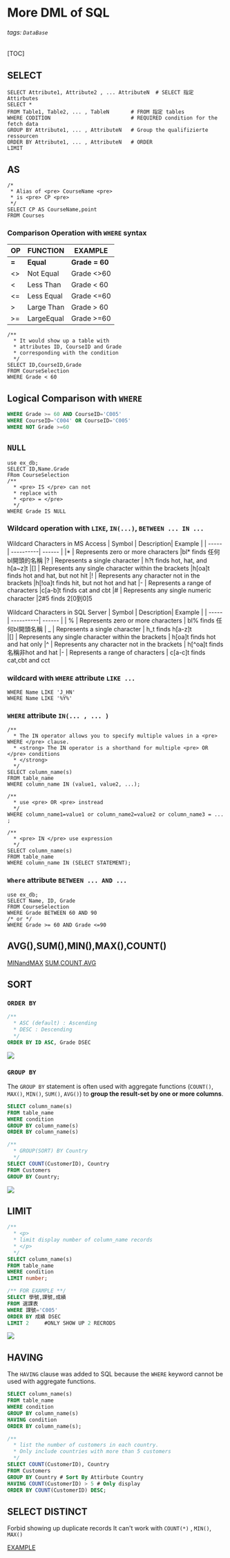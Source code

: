 # More DML of SQL
###### tags: `DataBase`
[TOC]

## SELECT
```mysql
SELECT Attribute1, Attribute2 , ... AttributeN  # SELECT 指定 Attirbutes
SELECT *                                
FROM Table1, Table2, ... , TableN       # FROM 指定 tables
WHERE CODITION                          # REQUIRED condition for the fetch data
GROUP BY Attribute1, ... , AttributeN   # Group the qualifizierte ressourcen
ORDER BY Attribute1, ... , AttributeN   # ORDER
LIMIT 
```

## AS

```mysql
/*
 * Alias of <pre> CourseName <pre> 
 * is <pre> CP <pre>
 */
SELECT CP AS CourseName,point
FROM Courses
```

### Comparison Operation with `WHERE` syntax

| OP  | FUNCTION  | EXAMPLE      |
| -   |  -------  | -------------|
|**=**| **Equal** |**Grade = 60**|
| <>  | Not Equal | Grade <>60   |
| <   | Less Than | Grade < 60   |
| <=  | Less Equal| Grade <=60   |
| >   | Large Than| Grade > 60   |
| >=  | LargeEqual| Grade >=60   |

```mysql
/** 
  * It would show up a table with 
  * attributes ID, CourseID and Grade 
  * corresponding with the condition 
  */
SELECT ID,CourseID,Grade
FROM CourseSelection
WHERE Grade < 60
```

## Logical Comparison with `WHERE` 
```sql
WHERE Grade >= 60 AND CourseID='C005'
WHERE CourseID='C004' OR CourseID='C005'
WHERE NOT Grade >=60
```

## `NULL`
```mysql
use ex_db;
SELECT ID,Name.Grade
FRom CourseSelection
/**
  * <pre> IS </pre> can not
  * replace with 
  * <pre> = </pre>
  */
WHERE Grade IS NULL

```

### Wildcard operation with `LIKE`, `IN(...)`, `BETWEEN ... IN ...`

Wildcard Characters in MS Access
| Symbol | Description| Example |
| -----  |  ----------| ------  |
|*       |	Represents zero or more characters	                |bl* finds 任何bl開頭的名稱
|?       |  Represents a single character	                      | h?t finds hot, hat, and h[a~z]t
|[]      |	Represents any single character within the brackets |h[oa]t finds hot and hat, but not hit
|!       |  Represents any character not in the brackets	      |h[!oa]t finds hit, but not hot and hat
|-       |  Represents a range of characters                    |c[a-b]t finds cat and cbt
|#       |	Represents any single numeric character	            |2#5 finds 2[0到0]5

Wildcard Characters in SQL Server
| Symbol | Description| Example |
| -----  |  ----------| ------  |
| %      |	Represents zero or more characters                        | bl% finds 任何bl開頭名稱
| _      |  Represents a single character	                            | h_t finds h[a-z]t      
|[]      |  Represents any single character within the brackets	      | h[oa]t finds hot and hat only 
|^	     |  Represents any character not in the brackets              | h[^oa]t finds 名稱非hot and hat
|-       |  Represents a range of characters                          | c[a-c]t finds cat,cbt and cct


### wildcard with `WHERE` attribute `LIKE ... `  
```mysql
WHERE Name LIKE 'J_HN'
WHERE Name LIKE '%Y%'
```

### `WHERE` attribute `IN(... , ... )`
```mysql
/**
  * The IN operator allows you to specify multiple values in a <pre> WHERE </pre> clause.
  * <strong> The IN operator is a shorthand for multiple <pre> OR </pre> conditions
  * </strong>
  */
SELECT column_name(s)
FROM table_name
WHERE column_name IN (value1, value2, ...);

/**
  * use <pre> OR <pre> instread
  */
WHERE column_name1=value1 or column_name2=value2 or column_name3 = ... ;

/**
  * <pre> IN </pre> use expression
  */
SELECT column_name(s)
FROM table_name
WHERE column_name IN (SELECT STATEMENT);
```

### `Where` attribute `BETWEEN ... AND ...`
```mysql
use ex_db;
SELECT Name, ID, Grade
FROM CourseSelection 
WHERE Grade BETWEEN 60 AND 90 
/* or */
WHERE Grade >= 60 AND Grade <=90
```


## AVG(),SUM(),MIN(),MAX(),COUNT()

[MINandMAX](https://www.w3schools.com/sql/sql_min_max.asp)
[SUM,COUNT,AVG](https://www.w3schools.com/sql/sql_count_avg_sum.asp)

## SORT

### `ORDER BY`
```sql
/**
  * ASC (default) : Ascending
  * DESC : Descending
  */
ORDER BY ID ASC, Grade DSEC
```

![](https://i.imgur.com/tYINXRX.png)
### `GROUP BY`
The `GROUP BY` statement is often used with aggregate functions (`COUNT()`, `MAX()`, `MIN()`, `SUM()`, `AVG()`) to **group the result-set by one or more columns**.
```sql
SELECT column_name(s)
FROM table_name
WHERE condition
GROUP BY column_name(s)
ORDER BY column_name(s)

/**
  * GROUP(SORT) BY Country
  */
SELECT COUNT(CustomerID), Country
FROM Customers
GROUP BY Country;
```
![](https://i.imgur.com/U1EJCc1.png)

## LIMIT
```sql
/**
  * <p> 
  * limit display number of column_name records
  * </p>
  */
SELECT column_name(s)
FROM table_name
WHERE condition
LIMIT number;

/** FOR EXAMPLE **/
SELECT 學號,課號,成績
FROM 選課表
WHERE 課號='C005'
ORDER BY 成績 DSEC
LIMIT 2     #ONLY SHOW UP 2 RECRODS
```
![](https://i.imgur.com/Ig4xCFO.png)

## HAVING 
The `HAVING` clause was added to SQL because the `WHERE` keyword cannot be used with aggregate functions.
```sql 
SELECT column_name(s)
FROM table_name
WHERE condition
GROUP BY column_name(s)
HAVING condition
ORDER BY column_name(s);

/**
  * list the number of customers in each country. 
  * Only include countries with more than 5 customers
  */
SELECT COUNT(CustomerID), Country
FROM Customers
GROUP BY Country # Sort By Attirbute Country
HAVING COUNT(CustomerID) > 5 # Only display 
ORDER BY COUNT(CustomerID) DESC;
```

## SELECT DISTINCT

Forbid showing up duplicate records
It can't work with `COUNT(*)` , `MIN()`, `MAX()`

[EXAMPLE](https://www.w3schools.com/sql/sql_distinct.asp)
